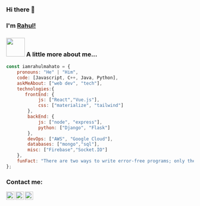 ### Hi there 👋
### I'm [Rahul!](https://bio.link/iamrahulmahato) 


### <img src="https://media.giphy.com/media/VgCDAzcKvsR6OM0uWg/giphy.gif" width="50"> A little more about me... 

```javascript
const iamrahulmahato = {
    pronouns: "He" | "Him",
    code: [Javascript, C++, Java, Python],
    askMeAbout: ["web dev", "tech"],
    technologies:{
       frontEnd: {
            js: ["React","Vue.js"],
            css: ["materialize", "tailwind"]
        },
        backEnd: {
            js: ["node", "express"],
            python: ["Django", "Flask"]
        },
        devOps: ["AWS", "Google Cloud"],
        databases: ["mongo","sql"],
        misc: ["Firebase","Socket.IO"]  
    },
    funFact: "There are two ways to write error-free programs; only the third one works"
};
```


### Contact me:

[<img align="left" alt="Rahul Mahato | LinkedIn" width="22px" src="https://cdn.jsdelivr.net/npm/simple-icons@v3/icons/linkedin.svg" />][linkedin]
[<img align="left" alt="Rahul Mahato | Twitter" width="22px" src="https://cdn.jsdelivr.net/npm/simple-icons@v3/icons/twitter.svg" />][twitter]
[<img align="left" alt="Rahul Mahato | Instagram" width="22px" src="https://cdn.jsdelivr.net/npm/simple-icons@v3/icons/instagram.svg" />][instagram]

[linkedin]: https://www.linkedin.com/in/iamrahulmahato/
[twitter]: https://twitter.com/iamrahulmahato
[instagram]: https://instagram.com/iamrahulmahato
